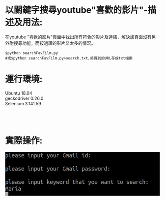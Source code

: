 # 以關鍵字搜尋youtube"喜歡的影片"-描述及用法:
在youtube "喜歡的影片"頁面中找出所有符合的影片及連結，解決該頁面沒有另外附搜尋功能，而按過讚的影片又太多的情況。

    $python searchFavFilm.py
    #或$python searchFavFilm.py>search.txt,將得到的URL存成txt檔案
    
# 運行環境:

Ubuntu 18.04<br />
geckodriver 0.26.0<br />
Selenium  3.141.59<br />
<br /><br /><br />


# 實際操作:
![](https://github.com/k-eeer/YoutubeLikedFilterWithSelenium/blob/master/searchProcess.png)
